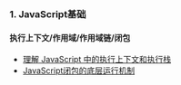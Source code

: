 ### 1. JavaScript基础

#### 执行上下文/作用域/作用域链/闭包

* [理解 JavaScript 中的执行上下文和执行栈](https://juejin.cn/post/6844903682283143181)
* [JavaScript闭包的底层运行机制](http://blog.leapoahead.com/2015/09/15/js-closure/)
